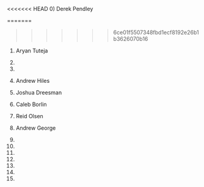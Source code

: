 <<<<<<< HEAD
0) Derek Pendley

=======
>>>>>>> 6ce01f5507348fbd1ecf8192e26b1b3626070b16
1) Aryan Tuteja

2)

3)

4) Andrew Hiles

5) Joshua Dreesman

6) Caleb Borlin

7) Reid Olsen

8) Andrew George

9)

10)

11)

12)

13)

14)

15)

